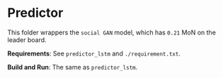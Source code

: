 # Predictor #

This folder wrappers the `social GAN` model, which has `0.21` MoN on the leader board. 

**Requirements**: See `predictor_lstm` and `./requirement.txt`.

**Build and Run**: The same as `predictor_lstm`.